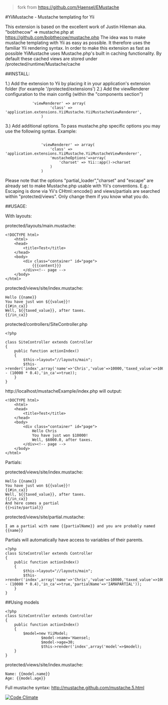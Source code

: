 > fork from https://github.com/Haensel/EMustache

#YiiMustache - Mustache templating for Yii

This extension is based on the excellent work of Justin Hileman aka. "bobthecow" => mustache.php at https://github.com/bobthecow/mustache.php
The idea was to make mustache templating with Yii as easy as possible. It therefore uses the familiar Yii rendering syntax. In order to make
this extension as fast as possible YiiMustache uses Mustache.php's built in caching functionality.
By default these cached views are stored under /protected/runtime/Mustache/cache

##INSTALL:

1.) Add the extension to Yii by placing it in your application's extension folder (for example '/protected/extensions')
2.) Add the viewRenderer configuration to the main config (within the "components section")

~~~
	        'viewRenderer' => array(
                    'class' => 'application.extensions.YiiMustache.YiiMustacheViewRenderer',
                )
~~~
       		

3.) Add additional options. To pass mustache.php specific options you may use the following syntax. Example:

~~~

                'viewRenderer' => array(
                    'class' => 'application.extensions.YiiMustache.YiiMustacheViewRenderer',
                    'mustacheOptions'=>array(
                        'charset' => Yii::app()->charset
                    )
                )
~~~

Please note that the options "partial_loader","charset" and "escape" are already set to make Mustache.php usable with Yii's conventions.
E.g.: Escaping is done via Yii's CHtml::encode() and views/partials are searched within "protected/views". Only change them if you know what you do.

##USAGE:

With layouts:

protected/layouts/main.mustache:

~~~
<!DOCTYPE html>
    <html>
    <head>
        <title>Test</title>
    </head>
    <body>
        <div class="container" id="page">
            {{{content}}}
        </div><!-- page -->
    </body>
</html>

~~~

protected/views/site/index.mustache:

~~~
Hello {{name}}
You have just won ${{value}}!
{{#in_ca}}
Well, ${{taxed_value}}, after taxes.
{{/in_ca}}
~~~

protected/controllers/SiteController.php

~~~
<?php

class SiteController extends Controller
{	
	public function actionIndex()
	{
		$this->layout="//layouts/main";
		$this->render('index',array('name'=>'Chris','value'=>10000,'taxed_value'=>10000 - (10000 * 0.4),'in_ca'=>true));
	}
}
~~~

http://localhost/mustacheExample/index.php will output:

~~~
<!DOCTYPE html>
    <html>
    <head>
        <title>Test</title>
    </head>
    <body>
        <div class="container" id="page">
            Hello Chris
            You have just won $10000!
            Well, $6000.0, after taxes.
        </div><!-- page -->
    </body>
</html>
~~~

Partials:

protected/views/site/index.mustache:

~~~
Hello {{name}}
You have just won ${{value}}!
{{#in_ca}}
Well, ${{taxed_value}}, after taxes.
{{/in_ca}}
And here comes a partial 
{{>site/partial}}
~~~

protected/views/site/partial.mustache:

~~~
I am a partial with name {{partialName}} and you are probably named {{name}}
~~~

Partials will automatically have access to variables of their parents.

~~~
<?php
class SiteController extends Controller
{	
	public function actionIndex()
	{
		$this->layout="//layouts/main";
		$this->render('index',array('name'=>'Chris','value'=>10000,'taxed_value'=>10000 - (10000 * 0.4),'in_ca'=>true,'partialName'=>'IAMAPARTIAL'));
	}
}
~~~

##Using models

~~~
<?php
class SiteController extends Controller
{	
	public function actionIndex()
	{
		$model=new YiiModel;
                $model->name='Haensel;
                $model->age=30;
                $this->render('index',array('model'=>$model);
	}
}
~~~

protected/views/site/index.mustache:

~~~
Name: {{model.name}}
Age: {{model.age}}
~~~

Full mustache syntax: http://mustache.github.com/mustache.5.html



[![Code Climate](https://codeclimate.com/github/PLoginoff/YiiMustache.png)](https://codeclimate.com/github/PLoginoff/YiiMustache)

